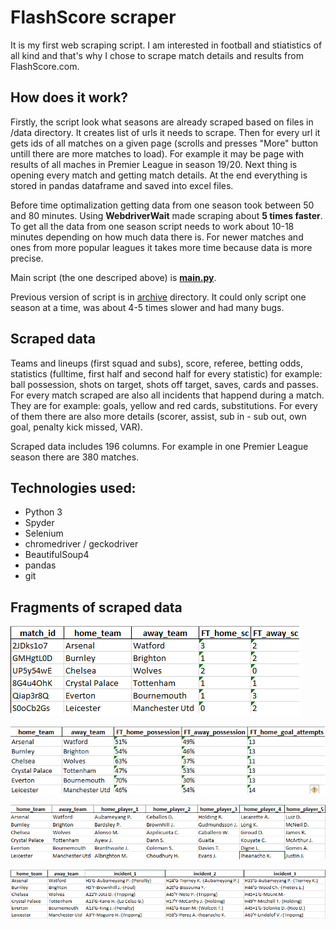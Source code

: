 # FlashScore scraper

It is my first web scraping script. I am interested in football and stiatistics of all kind and that's why I chose to scrape match details and results from FlashScore.com.

## How does it work?
Firstly, the script look what seasons are already scraped based on files in /data directory. It creates list of urls it needs to scrape. Then for every url it gets ids of all matches on a given page (scrolls and presses "More" button untill there are more matches to load). For example it may be page with results of all maches in Premier League in season 19/20.
Next thing is opening every match and getting match details.
At the end everything is stored in pandas dataframe and saved into excel files.

Before time optimalization getting data from one season took between 50 and 80 minutes. Using **WebdriverWait** made scraping about **5 times faster**.
To get all the data from one season script needs to work about 10-18 minutes depending on how much data there is. For newer matches and ones from more popular leagues it takes more time because data is more precise.

Main script (the one descriped above) is **[main.py](../master/main.py)**.

Previous version of script is in [archive](../master/archive) directory. It could only script one season at a time, was about 4-5 times slower and had many bugs.

## Scraped data
Teams and lineups (first squad and subs), score, referee, betting odds, statistics (fulltime, first half and second half for every statistic) for example: ball possession, shots on target, shots off target, saves, cards and passes.
For every match scraped are also all incidents that happend during a match. They are for example: goals, yellow and red cards, substitutions. For every of them there are also more details (scorer, assist, sub in - sub out, own goal, penalty kick missed, VAR).

Scraped data includes 196 columns. For example in one Premier League season there are 380 matches.

## Technologies used:
- Python 3
- Spyder
- Selenium
- chromedriver / geckodriver
- BeautifulSoup4
- pandas
- git

## Fragments of scraped data

<p align="left">
<img src="img/part1.png"/>
</p>
<p align="left">
<img src="img/part2.png"/>
</p>
<p align="left">
<img src="img/part3.png"/>
</p>
<p align="left">
<img src="img/part4.png"/>
</p>
